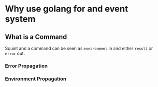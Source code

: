# Why use golang for and event system

## What is a Command

Squint and a command can be seen as `environment` in and either `result` or `error` out.

### Error Propagation

### Environment Propagation
